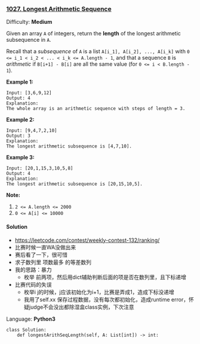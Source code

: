 ### [1027\. Longest Arithmetic Sequence](https://leetcode.com/contest/weekly-contest-132/problems/longest-arithmetic-sequence/)

Difficulty: **Medium**

Given an array `A` of integers, return the **length** of the longest arithmetic subsequence in `A`.

Recall that a _subsequence_ of `A` is a list `A[i_1], A[i_2], ..., A[i_k]` with `0 <= i_1 < i_2 < ... < i_k <= A.length - 1`, and that a sequence `B` is _arithmetic_ if `B[i+1] - B[i]` are all the same value (for `0 <= i < B.length - 1`).

**Example 1:**

```
Input: [3,6,9,12]
Output: 4
Explanation: 
The whole array is an arithmetic sequence with steps of length = 3.
```


**Example 2:**

```
Input: [9,4,7,2,10]
Output: 3
Explanation: 
The longest arithmetic subsequence is [4,7,10].
```


**Example 3:**

```
Input: [20,1,15,3,10,5,8]
Output: 4
Explanation: 
The longest arithmetic subsequence is [20,15,10,5].
```


**Note:**

1.  `2 <= A.length <= 2000`
2.  `0 <= A[i] <= 10000`


#### Solution
- https://leetcode.com/contest/weekly-contest-132/ranking/
- 比赛时候一直WA没做出来
- 赛后看了一下，很可惜
- 求子数列里 项数最多 的等差数列
- 我的思路：暴力
    - 枚举 前两项，然后用dict辅助判断后面的项是否在数列里，且下标递增
- 比赛代码的失误
    - 枚举i j的时候，j应该初始化为i+1，比赛是弄成1，造成下标没递增
    - 我用了self.xx 保存过程数据，没有每次都初始化，造成runtime error，怀疑judge不会没出都除湿盒class实例，下次注意

Language: **Python3**

```python3
class Solution:
    def longestArithSeqLength(self, A: List[int]) -> int:
        
```